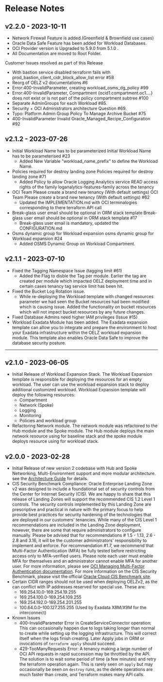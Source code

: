# Release Notes

## v2.2.0 - 2023-10-11

- Network Firewall Feature is added.(Greenfield & Brownfield use cases)
- Oracle Data Safe Feature has been added for Workload Databases.
- OCI Provider version is Upgraded to 5.9.0 from 5.1.0 .
- All Documentation are moved to Root Folder.

Customer Issues resolved as part of this Release

- With bastion service disabled terraform fails with prod_bastion_client_cidr_block_allow_list error #58
- Reorg of OELZ v2 documentations #6
- Error:400-InvalidParameter, creating workload_osms_dg_policy #99
- Error:400-InvalidParameter, Compartment {ocid1.compartment.oc1....} does not exist or is not part of the policy compartment subtree #100
- Separate AdminGroups for each Workload #85.
- Security + OCI Administrators architecture Question #69.
- Typo: Platform Admin Group Policy To Manage Archive Bucket #75
- 400-InvalidParameter Invalid Oracle_Managed_Recipe_Configuration #92

## v2.1.2 - 2023-07-26
- Initial Workload Name has to be parameterized Initial Workload Name has to be parameterised #23
  - Added New Variable "workload_name_prefix" to define the Workload Name.
- Policies required for destroy landing zone Policies required for destroy landing zone #71
  - Added Policy to allow Oracle Logging Analytics service READ access rights of the family loganalytics-features-family across the tenancy
- OCI Team Please create a brand new tenancy (With default settings) OCI Team Please create a brand new tenancy (With default settings) #62
  - Updated the IMPLEMENTATION.md with OCI terminalogies corresponding to there terraform API call
- Break-glass user email should be optional in ORM stack template Break-glass user email should be optional in ORM stack template #17
  - Break-glass user email is mandatory, updated the CONFIGURATION.md
- Osms dynamic group for Workload expansion osms dynamic group for Workload expansion #24
  - Added OSMS Dynamic Group on Workload Compartment.

## v2.1.1 - 2023-07-10
- Fixed the Tagging Namespace Issue (tagging limit #61)
  - Added the Flag to disble the Tag per module. Earlier the tag are created per module which impacted OELZ deployment time and in certain cases tenancy tag service limit has been hit.
- Fixed the Bucket Log Rotation issue.
  - While re-deploying the Workload template with changed resources parameter we had seen the Bucket resources had been modified which is causing issue. Added the functionality on bucket resources which will not impact bucket resources by any future changes. 
- Fixed Database Admins need higher IAM privileges (Issue #15)
- Workload Exadata Module has been added. The Exadata expansion template can allow you to integrate and prepare the environment to host your Exadata infrastructure within the OELZ workload expansion module. This template also enables Oracle Data Safe to improve the database security posture.

----
## v2.1.0 - 2023-06-05
- Initial Release of Workload Expansion Stack. The Workload Expansion template is responsible for deploying the resources for an empty workload. The user can use the workload expansion stack to deploy additional customized workload.
  Workload Expansion template will deploy the following resources:
  - Compartment
  - Network (Spoke)
  - Logging
  - Monitoring
  - Policies and workload group
- Refactoring Network module. The network module was refactored to the Hub module and the Spoke module. The Hub module deploys the main network resource using for baseline stack and the spoke module deploys resource using for workload stack.

## v2.0.0 - 2023-02-28
- Initial Release of new version 2 codebase with Hub and Spoke Networking, Multi-Environment support and more modular architecture. see the [Architecture Guide](./templates/enterprise-landing-zone/Architecture_Guide.md) for details.
- CIS Security Benchmark Compliance: Oracle Enterprise Landing Zone v2 was designed to include a foundational set of security controls from the Center for Internet Security (CIS). We are happy to share that this release of Landing Zones will support the recommended CIS 1.2 Level 1 controls. The security controls implemented by this Landing Zone are prescriptive and practical in nature with the primary focus to help provide best practices for security hardening of the technologies that are deployed in our customers' tenancies.
While many of the CIS Level 1 recommendations are included in the Landing Zone deployment, however, there are some that require administrators to configure manually. Please be advised that for recommendations # 1.5 - 1.13, 2.6 - 2.8 and 3.16, it will be the customer administrators' responsibility to implement and enforce.
For recommendation #1.7, we recommend that Multi-Factor Authentication (MFA) be fully tested before restricting access only to MFA-verified users. Please note each user must enable MFA for themselves and an administrator cannot enable MFA for another user. For more information, please see [OCI Managing Multi-Factor Authentication documentation][v2.0.0-1].
For more information on the CIS Security Benchmark, please visit the official [Oracle Cloud CIS Benchmark site][v2.0.0-2].
- Certain CIDR ranges should not be used when deploying OELZv2, as the can conflict with IP addresses reserved for special use. These are:
    * 169.254.10.0-169.254.19.255
    * 169.254.100.0-169.254.109.255
    * 169.254.192.0-169.254.201.255
    * 100.64.0.0–100.127.255.255 (Used by Exadata X8M/X9M for the interconnect)
- Known Issues
  * 400-InvalidParameter Error in CreateServiceConnector operation:  This can occasionally happen due to logs taking longer than normal to create while setting up the logging infrastructure.  This will correct itself when the logs finish creating. Later Apply jobs in ORM or invocations of `terraform apply` should succeed.
  * 429-TooManyRequests Error: A tenancy making a large number of OCI API requests in rapid succession may be throttled by the API.  The solution is to wait some period of time (a few minutes) and retry the terraform operation again.  This is rarely seen on `apply` but may occasionally be seen on `destroy` runs, as the delete operations are much faster than create, and Terraform makes many API calls. 

[v2.0.0-1]: https://docs.oracle.com/en-us/iaas/Content/Identity/Tasks/usingmfa.htm
[v2.0.0-2]: https://www.cisecurity.org/benchmark/oracle_cloud
